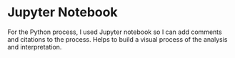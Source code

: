 # Jupyter Notebook
For the Python process, I used Jupyter notebook so I can add comments and citations to the process. Helps to build a visual process of the analysis and interpretation.
